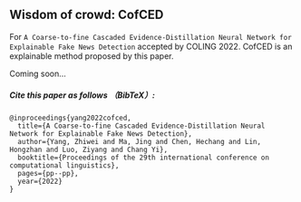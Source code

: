## Wisdom of crowd: CofCED 
For `A Coarse-to-fine Cascaded Evidence-Distillation Neural Network for Explainable Fake News Detection` accepted by COLING 2022. CofCED is an explainable method proposed by this paper. 

Coming soon...

##### Cite this paper as follows （BibTeX）: 

```
@inproceedings{yang2022cofced,
  title={A Coarse-to-fine Cascaded Evidence-Distillation Neural Network for Explainable Fake News Detection},
  author={Yang, Zhiwei and Ma, Jing and Chen, Hechang and Lin, Hongzhan and Luo, Ziyang and Chang Yi},
  booktitle={Proceedings of the 29th international conference on computational linguistics},
  pages={pp--pp},
  year={2022}
}
```
